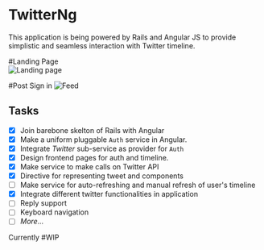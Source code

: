 TwitterNg
=========

This application is being powered by Rails and Angular JS to provide simplistic and seamless interaction with Twitter timeline.

#Landing Page    
![Landing page](http://cl.ly/image/1l173v221i2b/Screen%20Shot%202015-01-18%20at%202.10.41%20am.png)

#Post Sign in
![Feed](http://f.cl.ly/items/11111t0b2o3m3y0I1q1L/Image%202015-04-26%20at%205.10.56%20pm.png)

Tasks
-----

- [x] Join barebone skelton of Rails with Angular
- [x] Make a uniform pluggable `Auth` service in Angular.
- [x] Integrate _Twitter_ sub-service as provider for `Auth`
- [x] Design frontend pages for auth and timeline.
- [x] Make service to make calls on Twitter API
- [x] Directive for representing tweet and components
- [ ] Make service for auto-refreshing and manual refresh of user's timeline
- [x] Integrate different twitter functionalities in application
- [ ] Reply support
- [ ] Keyboard navigation
- [ ] _More..._

Currently #WIP
